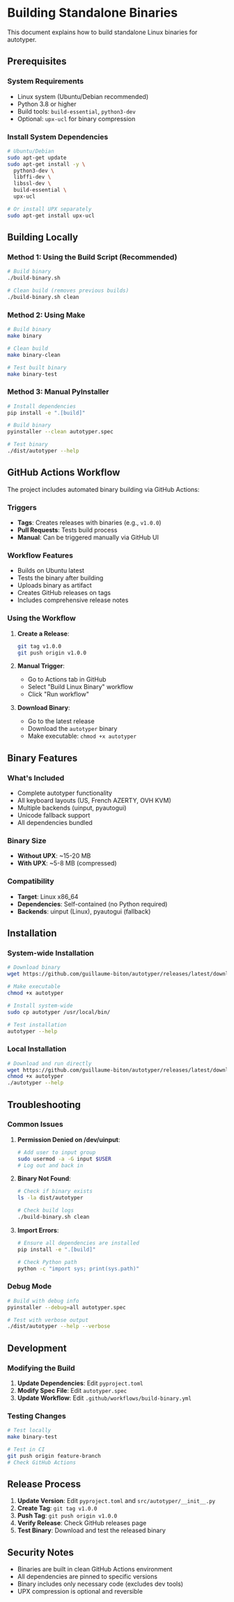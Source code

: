 # Building Standalone Binaries

This document explains how to build standalone Linux binaries for autotyper.

## Prerequisites

### System Requirements
- Linux system (Ubuntu/Debian recommended)
- Python 3.8 or higher
- Build tools: `build-essential`, `python3-dev`
- Optional: `upx-ucl` for binary compression

### Install System Dependencies

```bash
# Ubuntu/Debian
sudo apt-get update
sudo apt-get install -y \
  python3-dev \
  libffi-dev \
  libssl-dev \
  build-essential \
  upx-ucl

# Or install UPX separately
sudo apt-get install upx-ucl
```

## Building Locally

### Method 1: Using the Build Script (Recommended)

```bash
# Build binary
./build-binary.sh

# Clean build (removes previous builds)
./build-binary.sh clean
```

### Method 2: Using Make

```bash
# Build binary
make binary

# Clean build
make binary-clean

# Test built binary
make binary-test
```

### Method 3: Manual PyInstaller

```bash
# Install dependencies
pip install -e ".[build]"

# Build binary
pyinstaller --clean autotyper.spec

# Test binary
./dist/autotyper --help
```

## GitHub Actions Workflow

The project includes automated binary building via GitHub Actions:

### Triggers
- **Tags**: Creates releases with binaries (e.g., `v1.0.0`)
- **Pull Requests**: Tests build process
- **Manual**: Can be triggered manually via GitHub UI

### Workflow Features
- Builds on Ubuntu latest
- Tests the binary after building
- Uploads binary as artifact
- Creates GitHub releases on tags
- Includes comprehensive release notes

### Using the Workflow

1. **Create a Release**:
   ```bash
   git tag v1.0.0
   git push origin v1.0.0
   ```

2. **Manual Trigger**:
   - Go to Actions tab in GitHub
   - Select "Build Linux Binary" workflow
   - Click "Run workflow"

3. **Download Binary**:
   - Go to the latest release
   - Download the `autotyper` binary
   - Make executable: `chmod +x autotyper`

## Binary Features

### What's Included
- Complete autotyper functionality
- All keyboard layouts (US, French AZERTY, OVH KVM)
- Multiple backends (uinput, pyautogui)
- Unicode fallback support
- All dependencies bundled

### Binary Size
- **Without UPX**: ~15-20 MB
- **With UPX**: ~5-8 MB (compressed)

### Compatibility
- **Target**: Linux x86_64
- **Dependencies**: Self-contained (no Python required)
- **Backends**: uinput (Linux), pyautogui (fallback)

## Installation

### System-wide Installation
```bash
# Download binary
wget https://github.com/guillaume-biton/autotyper/releases/latest/download/autotyper

# Make executable
chmod +x autotyper

# Install system-wide
sudo cp autotyper /usr/local/bin/

# Test installation
autotyper --help
```

### Local Installation
```bash
# Download and run directly
wget https://github.com/guillaume-biton/autotyper/releases/latest/download/autotyper
chmod +x autotyper
./autotyper --help
```

## Troubleshooting

### Common Issues

1. **Permission Denied on /dev/uinput**:
   ```bash
   # Add user to input group
   sudo usermod -a -G input $USER
   # Log out and back in
   ```

2. **Binary Not Found**:
   ```bash
   # Check if binary exists
   ls -la dist/autotyper
   
   # Check build logs
   ./build-binary.sh clean
   ```

3. **Import Errors**:
   ```bash
   # Ensure all dependencies are installed
   pip install -e ".[build]"
   
   # Check Python path
   python -c "import sys; print(sys.path)"
   ```

### Debug Mode

```bash
# Build with debug info
pyinstaller --debug=all autotyper.spec

# Test with verbose output
./dist/autotyper --help --verbose
```

## Development

### Modifying the Build

1. **Update Dependencies**: Edit `pyproject.toml`
2. **Modify Spec File**: Edit `autotyper.spec`
3. **Update Workflow**: Edit `.github/workflows/build-binary.yml`

### Testing Changes

```bash
# Test locally
make binary-test

# Test in CI
git push origin feature-branch
# Check GitHub Actions
```

## Release Process

1. **Update Version**: Edit `pyproject.toml` and `src/autotyper/__init__.py`
2. **Create Tag**: `git tag v1.0.0`
3. **Push Tag**: `git push origin v1.0.0`
4. **Verify Release**: Check GitHub releases page
5. **Test Binary**: Download and test the released binary

## Security Notes

- Binaries are built in clean GitHub Actions environment
- All dependencies are pinned to specific versions
- Binary includes only necessary code (excludes dev tools)
- UPX compression is optional and reversible
